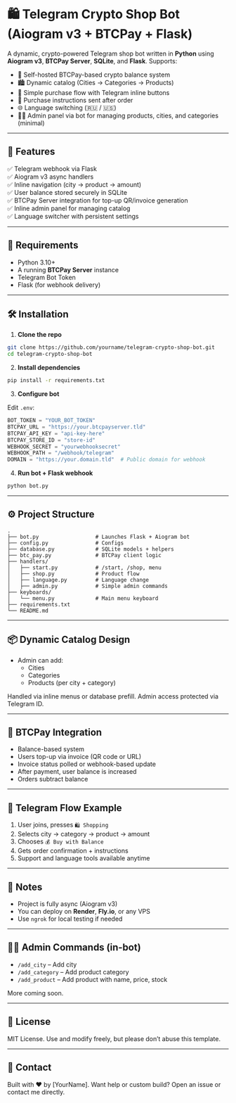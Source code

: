 # 🛍️ Telegram Crypto Shop Bot (Aiogram v3 + BTCPay + Flask)

A dynamic, crypto-powered Telegram shop bot written in **Python** using **Aiogram v3**, **BTCPay Server**, **SQLite**, and **Flask**. Supports:

- 🔗 Self-hosted BTCPay-based crypto balance system
- 🏙️ Dynamic catalog (Cities → Categories → Products)
- 🛒 Simple purchase flow with Telegram inline buttons
- 🧾 Purchase instructions sent after order
- 🌐 Language switching (🇷🇺 / 🇺🇸)
- 👨‍💻 Admin panel via bot for managing products, cities, and categories (minimal)

---

## 🚀 Features

✅ Telegram webhook via Flask  
✅ Aiogram v3 async handlers  
✅ Inline navigation (city → product → amount)  
✅ User balance stored securely in SQLite  
✅ BTCPay Server integration for top-up QR/invoice generation  
✅ Inline admin panel for managing catalog  
✅ Language switcher with persistent settings

---

## 🧰 Requirements

- Python 3.10+
- A running **BTCPay Server** instance
- Telegram Bot Token
- Flask (for webhook delivery)

---

## 🛠️ Installation

1. **Clone the repo**

```bash
git clone https://github.com/yourname/telegram-crypto-shop-bot.git
cd telegram-crypto-shop-bot
```

2. **Install dependencies**

```bash
pip install -r requirements.txt
```

3. **Configure bot**

Edit `.env`:

```python
BOT_TOKEN = "YOUR_BOT_TOKEN"
BTCPAY_URL = "https://your.btcpayserver.tld"
BTCPAY_API_KEY = "api-key-here"
BTCPAY_STORE_ID = "store-id"
WEBHOOK_SECRET = "yourwebhooksecret"
WEBHOOK_PATH = "/webhook/telegram"
DOMAIN = "https://your.domain.tld"  # Public domain for webhook
```

4. **Run bot + Flask webhook**

```bash
python bot.py
```

---

## ⚙️ Project Structure

```text
.
├── bot.py                  # Launches Flask + Aiogram bot
├── config.py               # Configs
├── database.py             # SQLite models + helpers
├── btc_pay.py              # BTCPay client logic
├── handlers/
│   ├── start.py            # /start, /shop, menu
│   ├── shop.py             # Product flow
│   ├── language.py         # Language change
│   ├── admin.py            # Simple admin commands
├── keyboards/
│   └── menu.py             # Main menu keyboard
├── requirements.txt
└── README.md
```

---

## 📦 Dynamic Catalog Design

- Admin can add:
  - Cities
  - Categories
  - Products (per city + category)

Handled via inline menus or database prefill. Admin access protected via Telegram ID.

---

## 🔐 BTCPay Integration

- Balance-based system
- Users top-up via invoice (QR code or URL)
- Invoice status polled or webhook-based update
- After payment, user balance is increased
- Orders subtract balance

---

## 📲 Telegram Flow Example

1. User joins, presses `🛍 Shopping`
2. Selects city → category → product → amount
3. Chooses `💰 Buy with Balance`
4. Gets order confirmation + instructions
5. Support and language tools available anytime

---

## 📌 Notes

- Project is fully async (Aiogram v3)
- You can deploy on **Render**, **Fly.io**, or any VPS
- Use `ngrok` for local testing if needed

---

## 🧑‍💻 Admin Commands (in-bot)

- `/add_city` – Add city
- `/add_category` – Add product category
- `/add_product` – Add product with name, price, stock

More coming soon.

---

## 📄 License

MIT License. Use and modify freely, but please don’t abuse this template.

---

## 💬 Contact

Built with ❤️ by [YourName]. Want help or custom build? Open an issue or contact me directly.
